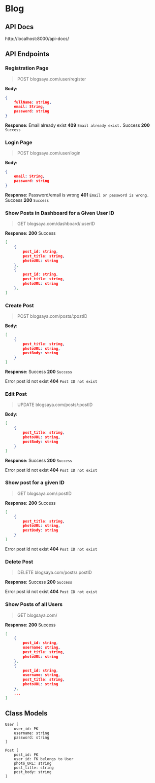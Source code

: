 # Blog

## API Docs
http://localhost:8000/api-docs/

## API Endpoints
### Registration Page
> POST blogsaya.com/user/register

**Body:**
``` json
{
    fullName: string,
    email: String,
    password: string
}
```

**Response:**
Email already exist
**409** `Email already exist.`
Success
**200** `Success`

### Login Page
> POST blogsaya.com/user/login

**Body:**
``` json
{
    email: String,
    password: string
}
```

**Response:**
Password/email is wrong
**401** `Email or password is wrong.`
Success
**200** `Success`

### Show Posts in Dashboard for a Given User ID
> GET blogsaya.com/dashboard/:userID

**Response:**
**200** Success
``` json
[
    {
        post_id: string,
        post_title: string,
        photoURL: string
    }, 
    {
        post_id: string,
        post_title: string,
        photoURL: string
    },
]
```

### Create Post
> POST blogsaya.com/posts/:postID

**Body:**
``` json
[
    {
        post_title: string,
        photoURL: string,
        postBody: string
    }
]
```

**Response:**
Success
**200** `Success`

Error post id not exist
**404** `Post ID not exist`
### Edit Post
> UPDATE blogsaya.com/posts/:postID

**Body:**
``` json
[
    {
        post_title: string,
        photoURL: string,
        postBody: string
    }
]
```

**Response:**
Success
**200** `Success`

Error post id not exist
**404** `Post ID not exist`

### Show post for a given ID
> GET blogsaya.com/:postID

**Response:**
**200** Success
``` json
[
	{
		post_title: string,
		photoURL: string,
		postBody: string
	}
]
```

Error post id not exist
**404** `Post ID not exist`
### Delete Post
> DELETE blogsaya.com/posts/:postID

**Response:**
Success
**200** `Success`

Error post id not exist
**404** `Post ID not exist`

### Show Posts of all Users
> GET blogsaya.com/

**Response:**
**200** Success
``` json
[
	{
		post_id: string,
		username: string,
		post_title: string,
		photoURL: string
	}, 
	{
		post_id: string,
		username: string,
		post_title: string,
		photoURL: string
	},
	...
]
```

## Class Models
```
User [
	user_id: PK
	username: string
	password: string
]

Post [
	post_id: PK
	user_id: FK belongs to User
	photo_URL: string
	post_title: string
	post_body: string
]
```

